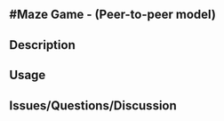 #Maze Game - (Peer-to-peer model)
--------------------------------

Description
-----------


Usage
-----


Issues/Questions/Discussion
---------------------------
